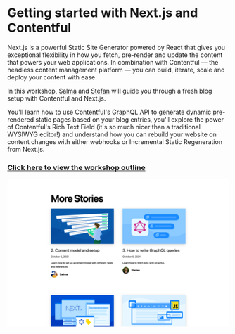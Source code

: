 # Getting started with Next.js and Contentful

Next.js is a powerful Static Site Generator powered by React that gives you exceptional flexibility
in how you fetch, pre-render and update the content that powers your web applications. In
combination with Contentful — the headless content management platform — you can build, iterate,
scale and deploy your content with ease.

In this workshop, [Salma](https://twitter.com/whitep4nth3r) and
[Stefan](https://twitter.com/stefanjudis) will guide you through a fresh blog setup with Contentful
and Next.js.

You'll learn how to use Contentful's GraphQL API to generate dynamic pre-rendered static pages based
on your blog entries, you'll explore the power of Contentful's Rich Text Field (it's so much nicer
than a traditional WYSIWYG editor!) and understand how you can rebuild your website on content
changes with either webhooks or Incremental Static Regeneration from Next.js.

### [Click here to view the workshop outline](https://contentful-jamstack-workshop.vercel.app/)

![screenshot of the demo site](screenshot.png)
